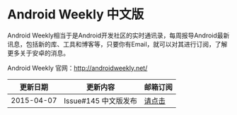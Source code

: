 # Android Weekly 中文版

Android Weekly相当于是Android开发社区的实时通讯录，每周报导Android最新讯息，包括新的库、工具和博客等，只要你有Email，就可以对其进行订阅，了解更多关于安卓的消息。

Android Weekly 官网：<http://androidweekly.net/>

|更新日期    |更新内容            |邮箱订阅
|----------|-------------------|------|
|2015-04-07|Issue#145 中文版发布 |[请点击](http://tinyletter.com/androidweeklycn)

